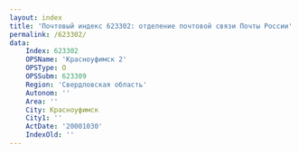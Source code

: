 ```yaml
---
layout: index
title: 'Почтовый индекс 623302: отделение почтовой связи Почты России'
permalink: /623302/
data:
    Index: 623302
    OPSName: 'Красноуфимск 2'
    OPSType: О
    OPSSubm: 623309
    Region: 'Свердловская область'
    Autonom: ''
    Area: ''
    City: Красноуфимск
    City1: ''
    ActDate: '20001030'
    IndexOld: ''
---
```

